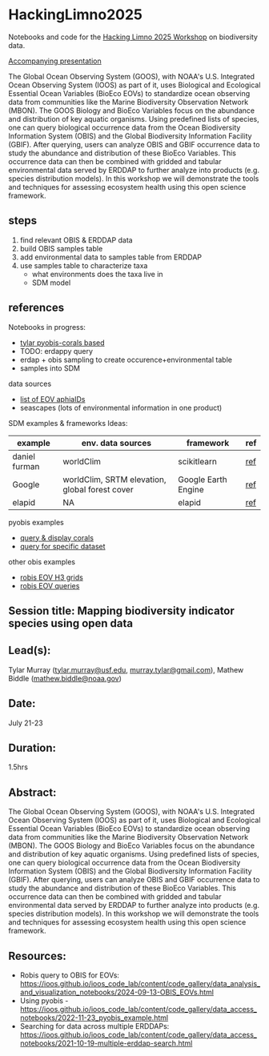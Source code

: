 # HackingLimno2025
Notebooks and code for the [Hacking Limno 2025 Workshop](https://aquaticdatasciopensci.github.io/) on biodiversity data.

[Accompanying presentation](https://docs.google.com/presentation/d/1BDsl73n5h1Ka38kTdU8vA1XCmb7olyJjstp_1SBIOp0/edit?usp=sharing)

The Global Ocean Observing System (GOOS), with NOAA's U.S. Integrated Ocean Observing System (IOOS) as part of it, uses Biological and Ecological Essential Ocean Variables (BioEco EOVs) to standardize ocean observing data from communities like the Marine Biodiversity Observation Network (MBON). The GOOS Biology and BioEco Variables focus on the abundance and distribution of key aquatic organisms. Using predefined lists of species, one can query biological occurrence data from the Ocean Biodiversity Information System (OBIS) and the Global Biodiversity Information Facility (GBIF). After querying, users can analyze OBIS and GBIF occurrence data to study the abundance and distribution of these BioEco Variables. This occurrence data can then be combined with gridded and tabular environmental data served by ERDDAP to further analyze into products (e.g. species distribution models). In this workshop we will demonstrate the tools and techniques for assessing ecosystem health using this open science framework.


## steps
1. find relevant OBIS & ERDDAP data 
2. build OBIS samples table
3. add environmental data to samples table from ERDDAP
4. use samples table to characterize taxa
    * what environments does the taxa live in
    * SDM model 

## references

Notebooks in progress:
* [tylar pyobis-corals based](https://colab.research.google.com/drive/1L8XN3KKgfwC-32axxv3tspX0-e2CQhGd?usp=sharing)
* TODO: erdappy query
* erdap + obis sampling to create occurence+environmental table
* samples into SDM

data sources
* [list of EOV aphiaIDs](https://github.com/ioos/marine_life_data_network/blob/main/eov_taxonomy/IdentifierList.csv)
* seascapes (lots of environmental information in one product)

SDM examples & frameworks
Ideas:

example       | env. data sources                              | framework           | ref
------------- | ---------------------------------------------- | ------------------- | ---------
daniel furman | worldClim                                      | scikitlearn         | [ref](https://daniel-furman.github.io/Python-species-distribution-modeling/)
Google        | worldClim, SRTM elevation, global forest cover | Google Earth Engine | [ref](https://developers.google.com/earth-engine/tutorials/community/species-distribution-modeling/species-distribution-modeling)
elapid        | NA                                             | elapid              | [ref](https://github.com/earth-chris/elapid)
 

pyobis examples
* [query & display corals](https://github.com/iobis/pyobis/blob/main/notebooks/biodiversity_mapping.ipynb)
* [query for specific dataset](https://ioos.github.io/ioos_code_lab/content/code_gallery/data_access_notebooks/2022-11-23_pyobis_example.html)

other obis examples
* [robis EOV H3 grids](https://github.com/NOAA-GIS4Ocean/BioEco_EOV/blob/main/EOV_obisindicators_hex.R)
* [robis EOV queries](https://ioos.github.io/ioos_code_lab/content/code_gallery/data_analysis_and_visualization_notebooks/2024-09-13-OBIS_EOVs.html)


## Session title: Mapping biodiversity indicator species using open data

## Lead(s): 
Tylar Murray (tylar.murray@usf.edu, murray.tylar@gmail.com), Mathew Biddle (mathew.biddle@noaa.gov) 

## Date: 
July 21-23

## Duration: 
1.5hrs

## Abstract:
The Global Ocean Observing System (GOOS), with NOAA's U.S. Integrated Ocean Observing System (IOOS) as part of it, uses Biological and Ecological Essential Ocean Variables (BioEco EOVs) to standardize ocean observing data from communities like the Marine Biodiversity Observation Network (MBON). The GOOS Biology and BioEco Variables focus on the abundance and distribution of key aquatic organisms. Using predefined lists of species, one can query biological occurrence data from the Ocean Biodiversity Information System (OBIS) and the Global Biodiversity Information Facility (GBIF). After querying, users can analyze OBIS and GBIF occurrence data to study the abundance and distribution of these BioEco Variables. This occurrence data can then be combined with gridded and tabular environmental data served by ERDDAP to further analyze into products (e.g. species distribution models). In this workshop we will demonstrate the tools and techniques for assessing ecosystem health using this open science framework. 

## Resources:
* Robis query to OBIS for EOVs: https://ioos.github.io/ioos_code_lab/content/code_gallery/data_analysis_and_visualization_notebooks/2024-09-13-OBIS_EOVs.html 
* Using pyobis - https://ioos.github.io/ioos_code_lab/content/code_gallery/data_access_notebooks/2022-11-23_pyobis_example.html 
* Searching for data across multiple ERDDAPs: https://ioos.github.io/ioos_code_lab/content/code_gallery/data_access_notebooks/2021-10-19-multiple-erddap-search.html 
